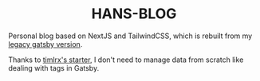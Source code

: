 <h1 align="center">HANS-BLOG</h1>

Personal blog based on NextJS and TailwindCSS, which is rebuilt from my [legacy gatsby version](https://github.com/HansKing98/hans-blog).

Thanks to [timlrx's starter](https://github.com/timlrx/tailwind-nextjs-starter-blog), I don't need to manage data from scratch like dealing with tags in Gatsby.
